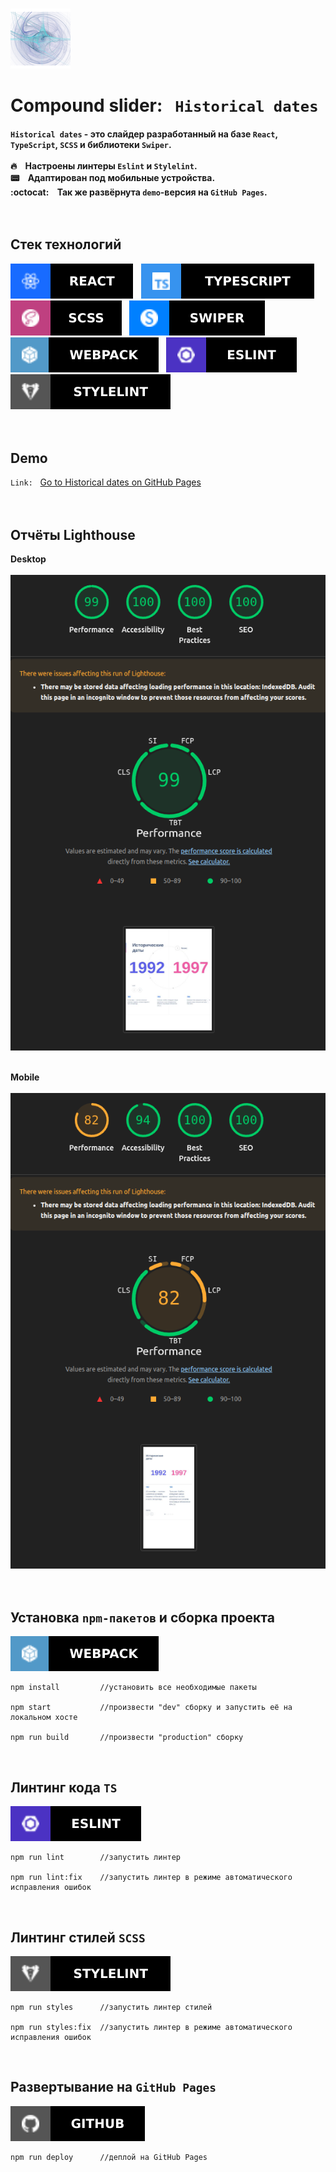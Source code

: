 <br>

![App logo](docs/logo.png)

# Сompound slider:&nbsp;&nbsp;&nbsp;`Historical dates`<br>

#### `Historical dates` - это слайдер разработанный на базе `React`, `TypeScript`, `SCSS` и библиотеки `Swiper`.<br><br>:fire:&nbsp;&nbsp;&nbsp;&nbsp;Настроены линтеры `Eslint` и `Stylelint`.<br>:pager:&nbsp;&nbsp;&nbsp;&nbsp;Адаптирован под мобильные устройства.<br>:octocat:&nbsp;&nbsp;&nbsp;&nbsp;Так же развёрнута `demo`-версия на `GitHub Pages`.<br><br><br>

## Стек технологий

![Static Badge](docs/badges/React.svg)&nbsp;&nbsp;&nbsp;![Static Badge](docs/badges/TypeScript.svg)&nbsp;&nbsp;&nbsp;![Static Badge](docs/badges/SCSS.svg)&nbsp;&nbsp;&nbsp;![Static Badge](docs/badges/Swiper.svg)&nbsp;&nbsp;&nbsp;![Static Badge](docs/badges/Webpack.svg)&nbsp;&nbsp;&nbsp;![Static Badge](docs/badges/Eslint.svg)&nbsp;&nbsp;&nbsp;![Static Badge](docs/badges/Stylelint.svg)
<br><br><br>

## Demo

`Link:`&nbsp;&nbsp;&nbsp;<a target="_blank" rel="noopener noreferrer" href="https://abubjazov.github.io/Historical_Dates/">Go to Historical dates on GitHub Pages</a><br><br><br>

## Отчёты Lighthouse

**Desktop**<br><br>
![LIGHTHOUSE_REPORT](docs/lighthouse_desktop.png)<br><br>

**Mobile**<br><br>
![LIGHTHOUSE_REPORT](docs/lighthouse_mobile.png)<br><br><br>

## Установка `npm-пакетов` и сборка проекта

![Static Badge](docs/badges/Webpack.svg)

```
npm install         //установить все необходимые пакеты

npm start           //произвести "dev" сборку и запустить её на локальном хосте

npm run build       //произвести "production" сборку
```

<br>

## Линтинг кода `TS`

![Static Badge](docs/badges/Eslint.svg)

```
npm run lint        //запустить линтер

npm run lint:fix    //запустить линтер в режиме автоматического исправления ошибок
```

<br>

## Линтинг стилей `SCSS`

![Static Badge](docs/badges/Stylelint.svg)

```
npm run styles      //запустить линтер стилей

npm run styles:fix  //запустить линтер в режиме автоматического исправления ошибок
```

<br>

## Развертывание на `GitHub Pages`

![Static Badge](docs/badges/GitHub.svg)

```
npm run deploy      //деплой на GitHub Pages
```
